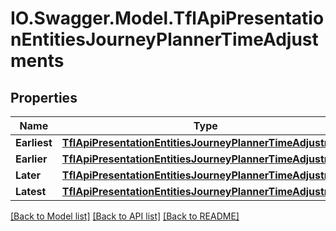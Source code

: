 # IO.Swagger.Model.TflApiPresentationEntitiesJourneyPlannerTimeAdjustments
## Properties

Name | Type | Description | Notes
------------ | ------------- | ------------- | -------------
**Earliest** | [**TflApiPresentationEntitiesJourneyPlannerTimeAdjustment**](TflApiPresentationEntitiesJourneyPlannerTimeAdjustment.md) |  | [optional] 
**Earlier** | [**TflApiPresentationEntitiesJourneyPlannerTimeAdjustment**](TflApiPresentationEntitiesJourneyPlannerTimeAdjustment.md) |  | [optional] 
**Later** | [**TflApiPresentationEntitiesJourneyPlannerTimeAdjustment**](TflApiPresentationEntitiesJourneyPlannerTimeAdjustment.md) |  | [optional] 
**Latest** | [**TflApiPresentationEntitiesJourneyPlannerTimeAdjustment**](TflApiPresentationEntitiesJourneyPlannerTimeAdjustment.md) |  | [optional] 

[[Back to Model list]](../README.md#documentation-for-models) [[Back to API list]](../README.md#documentation-for-api-endpoints) [[Back to README]](../README.md)

